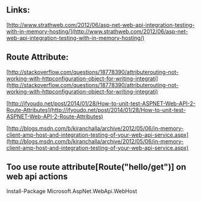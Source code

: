 
Links:
------
[http://www.strathweb.com/2012/06/asp-net-web-api-integration-testing-with-in-memory-hosting/](http://www.strathweb.com/2012/06/asp-net-web-api-integration-testing-with-in-memory-hosting/)


Route Attribute:
----------------
[http://stackoverflow.com/questions/18778390/attributerouting-not-working-with-httpconfiguration-object-for-writing-integrati](http://stackoverflow.com/questions/18778390/attributerouting-not-working-with-httpconfiguration-object-for-writing-integrati)

[http://ifyoudo.net/post/2014/01/28/How-to-unit-test-ASPNET-Web-API-2-Route-Attributes](http://ifyoudo.net/post/2014/01/28/How-to-unit-test-ASPNET-Web-API-2-Route-Attributes)

[http://blogs.msdn.com/b/kiranchalla/archive/2012/05/06/in-memory-client-amp-host-and-integration-testing-of-your-web-api-service.aspx](http://blogs.msdn.com/b/kiranchalla/archive/2012/05/06/in-memory-client-amp-host-and-integration-testing-of-your-web-api-service.aspx)


Too use route attribute[Route("hello/get")] on web api actions
---------------------------------------------------------------
Install-Package Microsoft.AspNet.WebApi.WebHost
